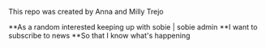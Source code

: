 This repo was created by Anna and Milly Trejo

**As a random interested keeping up with sobie | sobie admin
**I want to subscribe to news
**So that I know what's happening
